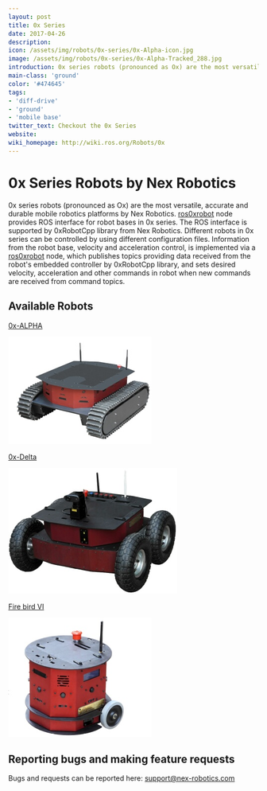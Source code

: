 ```yaml
---
layout: post
title: 0x Series
date: 2017-04-26
description:
icon: /assets/img/robots/0x-series/0x-Alpha-icon.jpg
image: /assets/img/robots/0x-series/0x-Alpha-Tracked_288.jpg
introduction: 0x series robots (pronounced as Ox) are the most versatile, accurate and durable mobile robotics platforms by Nex Robotics.
main-class: 'ground'
color: '#474645'
tags:
- 'diff-drive'
- 'ground'
- 'mobile base'
twitter_text: Checkout the 0x Series
website: 
wiki_homepage: http://wiki.ros.org/Robots/0x
---
```


# 0x Series Robots by Nex Robotics
0x series robots (pronounced as Ox) are the most versatile, accurate and durable mobile robotics platforms by Nex Robotics. [ros0xrobot](http://wiki.ros.org/ros0xrobot) node provides ROS interface for robot bases in 0x series. The ROS interface is supported by 0xRobotCpp library from Nex Robotics. Different robots in 0x series can be controlled by using different configuration files. Information from the robot base, velocity and acceleration control, is implemented via a [ros0xrobot](http://wiki.ros.org/ros0xrobot) node, which publishes topics providing data received from the robot's embedded controller by 0xRobotCpp library, and sets desired velocity, acceleration and other commands in robot when new commands are received from command topics.

## Available Robots

[0x-ALPHA](http://www.nex-robotics.com/products/0x-series-robots/0x-alpha.html)

![0x-ALPHA](/assets/img/robots/0x-series/0x-Alpha-Tracked_288.jpg)


[0x-Delta](http://www.nex-robotics.com/products/0x-series-robots/0x-delta-4-wheel-drive-robot.html)

![0x-Delta](/assets/img/robots/0x-series/FB12-4WD_edited_340.jpg)


[Fire bird VI](http://www.nex-robotics.com/products/fire-bird-vi-robot/fire-bird-vi-robotic-research-platform.html)

![Fire bird VI](/assets/img/robots/0x-series/FB6-DiffDrive_288.jpg)

## Reporting bugs and making feature requests

Bugs and requests can be reported here: support@nex-robotics.com
